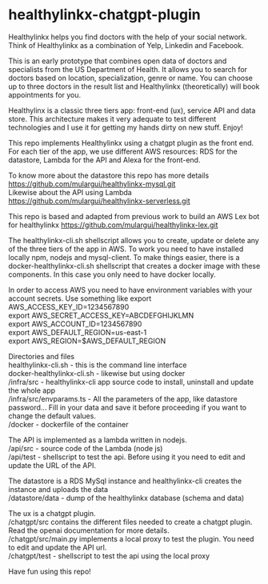# healthylinkx-chatgpt-plugin
Healthylinkx helps you find doctors with the help of your social network. Think of Healthylinkx as a combination of Yelp, Linkedin and Facebook.

This is an early prototype that combines open data of doctors and specialists from the US Department of Health. It allows you to search for doctors based on location, specialization, genre or name. You can choose up to three doctors in the result list and Healthylinkx (theoretically) will book appointments for you.

Healthylinx is a classic three tiers app: front-end (ux), service API and data store. This architecture makes it very adequate to test different technologies and I use it for getting my hands dirty on new stuff. Enjoy!

This repo implements Healthylinkx using a chatgpt plugin as the front end. For each tier of the app, we use different AWS resources: RDS for the datastore, Lambda for the API and Alexa for the front-end.

To know more about the datastore this repo has more details https://github.com/mulargui/healthylinkx-mysql.git \
Likewise about the API using Lambda https://github.com/mulargui/healthylinkx-serverless.git

This repo is based and adapted from previous work to build an AWS Lex bot for healthylinkx https://github.com/mulargui/healthylinkx-lex.git

The healthylinkx-cli.sh shellscript allows you to create, update or delete any of the three tiers of the app in AWS. To work you need to have installed locally npm, nodejs and mysql-client. To make things easier, there is a docker-healthylinkx-cli.sh shellscript that creates a docker image with these components. In this case you only need to have docker locally.

In order to access AWS you need to have environment variables with your account secrets. Use something like
export AWS_ACCESS_KEY_ID=1234567890 \
export AWS_SECRET_ACCESS_KEY=ABCDEFGHIJKLMN \
export AWS_ACCOUNT_ID=1234567890 \
export AWS_DEFAULT_REGION=us-east-1 \
export AWS_REGION=$AWS_DEFAULT_REGION 

Directories and files \
healthylinkx-cli.sh - this is the command line interface \
docker-healthylinkx-cli.sh - likewise but using docker \
/infra/src - healthylinkx-cli app source code to install, uninstall and update the whole app \
/infra/src/envparams.ts - All the parameters of the app, like datastore password... Fill in your data and save it before proceeding if you want to change the default values. \
/docker - dockerfile of the container

The API is implemented as a lambda written in nodejs. \
/api/src - source code of the Lambda (node js) \
/api/test - shellscript to test the api. Before using it you need to edit and update the URL of the API.

The datastore is a RDS MySql instance and healthylinkx-cli creates the instance and uploads the data \
/datastore/data - dump of the healthylinkx database (schema and data)

The ux is a chatgpt plugin. \
/chatgpt/src contains the different files needed to create a chatgpt plugin. Read the openai documentation for more details. \
/chatgpt/src/main.py implements a local proxy to test the plugin. You need to edit and update the API url. \
/chatgpt/test - shellscript to test the api using the local proxy

Have fun using this repo!